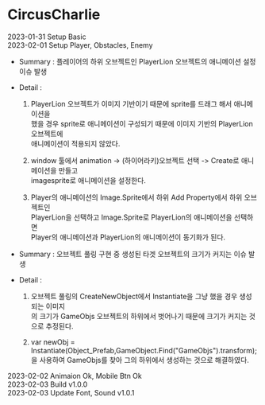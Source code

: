 # CircusCharlie
2023-01-31 Setup Basic    
2023-02-01 Setup Player, Obstacles, Enemy    
- Summary : 플레이어의 하위 오브젝트인 PlayerLion 오브젝트의 애니메이션 설정 이슈 발생    
- Detail :    
    1. PlayerLion 오브젝트가 이미지 기반이기 때문에 sprite를 드래그 해서 애니메이션을    
     했을 경우 sprite로 애니메이션이 구성되기 때문에 이미지 기반의 PlayerLion 오브젝트에    
     애니메이션이 적용되지 않았다.    

    2. window 툴에서 animation -> (하이어라키)오브젝트 선택 -> Create로 애니메이션을 만들고    
     imagesprite로 애니메이션을 설정한다.    
    
    3. Player의 애니메이션의 Image.Sprite에서 하위 Add Property에서 하위 오브젝트인    
     PlayerLion을 선택하고 Image.Sprite로 PlayerLion의 애니메이션을 선택하면    
     Player의 애니메이션과 PlayerLion의 애니메이션이 동기화가 된다.    


- Summary : 오브젝트 풀링 구현 중 생성된 타겟 오브젝트의 크기가 커지는 이슈 발생
- Detail :    
    1. 오브젝트 풀링의 CreateNewObject에서 Instantiate을 그냥 했을 경우 생성되는 이미지    
     의 크기가 GameObjs 오브젝트의 하위에서 벗어나기 때문에 크기가 커지는 것으로 추정된다.    

    2. var newObj = Instantiate(Object_Prefab,GameObject.Find("GameObjs").transform);    
     을 사용하여 GameObjs를 찾아 그의 하위에서 생성하는 것으로 해결하였다.    

2023-02-02 Animaion Ok, Mobile Btn Ok    
2023-02-03 Build v1.0.0    
2023-02-03 Update Font, Sound v1.0.1
